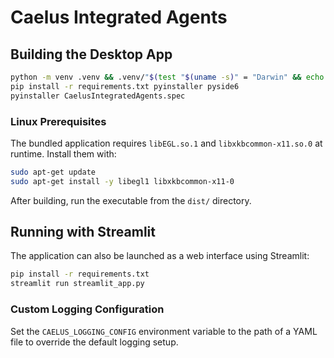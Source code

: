 # Caelus Integrated Agents

## Building the Desktop App

```bash
python -m venv .venv && .venv/"$(test "$(uname -s)" = "Darwin" && echo bin || echo Scripts)"/activate
pip install -r requirements.txt pyinstaller pyside6
pyinstaller CaelusIntegratedAgents.spec
```

### Linux Prerequisites

The bundled application requires `libEGL.so.1` and `libxkbcommon-x11.so.0` at runtime. Install them with:

```bash
sudo apt-get update
sudo apt-get install -y libegl1 libxkbcommon-x11-0
```

After building, run the executable from the `dist/` directory.

## Running with Streamlit

The application can also be launched as a web interface using Streamlit:

```bash
pip install -r requirements.txt
streamlit run streamlit_app.py
```

### Custom Logging Configuration

Set the `CAELUS_LOGGING_CONFIG` environment variable to the path of a YAML file
to override the default logging setup.
